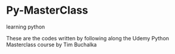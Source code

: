 # Py-MasterClass
learning python

These are the codes written by following along the Udemy Python Masterclass course by Tim Buchalka
